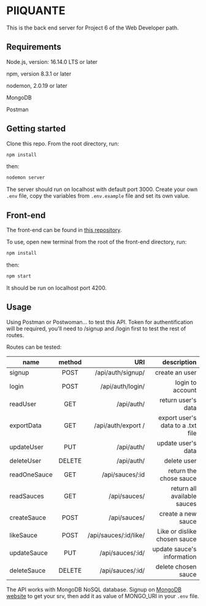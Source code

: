 # PIIQUANTE

This is the back end server for Project 6 of the Web Developer path.


## Requirements


Node.js, version: 16.14.0 LTS or later

npm, version 8.3.1 or later

nodemon, 2.0.19 or later

MongoDB

Postman




## Getting started


Clone this repo. From the root directory, run:
```bash 
npm install 
``` 
then: 
```bash 
nodemon server 
``` 

The server should run on localhost with default port 3000.
Create your own ``.env`` file, copy the variables from ``.env.example`` file and set its own value.

## Front-end

The front-end can be found in [this repository](https://github.com/OpenClassrooms-Student-Center/Web-Developer-P6).


To use, open new terminal from the root of the front-end directory, run:
```bash 
npm install
``` 
then:
```bash
npm start
```
It should be run on localhost port 4200.



## Usage


Using Postman or Postwoman... to test this API. Token for authentification will be required, you'll need to /signup and /login first to test the rest of routes.

Routes can be tested:


| name  |      method   |  URI | description |
|----------|:-------------:|------:|------:|
| signup | POST   | /api/auth/signup/  |   create an user |
| login| POST  |  /api/auth/login/  |   login to account |
|readUser |GET | /api/auth/| return user's data|
| exportData | GET  | /api/auth/export /  |  export user's data to a .txt file |
| updateUser | PUT | /api/auth/ |  update user's data |
| deleteUser | DELETE | /api/auth/ |   delete user |
| readOneSauce | GET | /api/sauces/:id |  return the chose sauce |
| readSauces | GET | /api/sauces/ |   return all available sauces |
| createSauce | POST | /api/sauces/ |   create a new sauce|
| likeSauce | POST | /api/sauces/:id/like/ |  Like or dislike chosen sauce|
| updateSauce | PUT | /api/sauces/:id/ |   update sauce's information|
| deleteSauce | DELETE | /api/sauces/:id/ |   delete chosen sauce|



The API works with MongoDB NoSQL database. Signup on [MongoDB website](https://www.mongodb.com/cloud/atlas/register) to get your srv, then add it as value of MONGO_URI in your ```.env``` file. 


